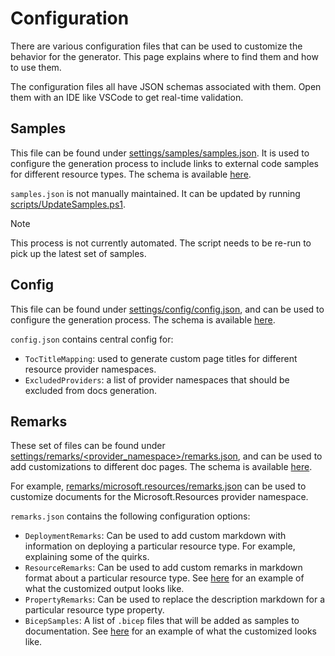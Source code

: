 # Configuration

There are various configuration files that can be used to customize the behavior for the generator. This page explains where to find them and how to use them.

The configuration files all have JSON schemas associated with them. Open them with an IDE like VSCode to get real-time validation.

## Samples

This file can be found under [settings/samples/samples.json](../settings/samples/samples.json). It is used to configure the generation process to include links to external code samples for different resource types. The schema is available [here](../settings/samples.schema.json).

`samples.json` is not manually maintained. It can be updated by running [scripts/UpdateSamples.ps1](../scripts/UpdateSamples.ps1).

> [!NOTE]
> This process is not currently automated. The script needs to be re-run to pick up the latest set of samples.

## Config

This file can be found under [settings/config/config.json](../settings/config/config.json), and can be used to configure the generation process. The schema is available [here](../settings/config.schema.json).

`config.json` contains central config for:
* `TocTitleMapping`: used to generate custom page titles for different resource provider namespaces.
* `ExcludedProviders`: a list of provider namespaces that should be excluded from docs generation.

## Remarks

These set of files can be found under [settings/remarks/<provider_namespace>/remarks.json](../settings/remarks/<provider_namespace>/remarks.json), and can be used to add customizations to different doc pages. The schema is available [here](../settings/remarks.schema.json).

For example, [remarks/microsoft.resources/remarks.json](../settings/remarks/microsoft.resources/remarks.json) can be used to customize documents for the Microsoft.Resources provider namespace.

`remarks.json` contains the following configuration options:
* `DeploymentRemarks`: Can be used to add custom markdown with information on deploying a particular resource type. For example, explaining some of the quirks.
* `ResourceRemarks`: Can be used to add custom remarks in markdown format about a particular resource type. See [here](https://github.com/Azure/bicep-refdocs-generator/blob/016143aa9375ba0ce62255fed1fad8905cfe75bf/src/TemplateRefGenerator.Tests/Files/markdown/microsoft.keyvault/2023-07-01/vaults.md?plain=1#L29-L35) for an example of what the customized output looks like.
* `PropertyRemarks`: Can be used to replace the description markdown for a particular resource type property.
* `BicepSamples`: A list of `.bicep` files that will be added as samples to documentation. See [here](https://github.com/Azure/bicep-refdocs-generator/blob/016143aa9375ba0ce62255fed1fad8905cfe75bf/src/TemplateRefGenerator.Tests/Files/markdown/microsoft.resources/2024-07-01/resourcegroups.md?plain=1#L61-L75) for an example of what the customized looks like.